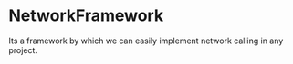 # NetworkFramework

Its a framework by which we can easily implement network calling in any project.
